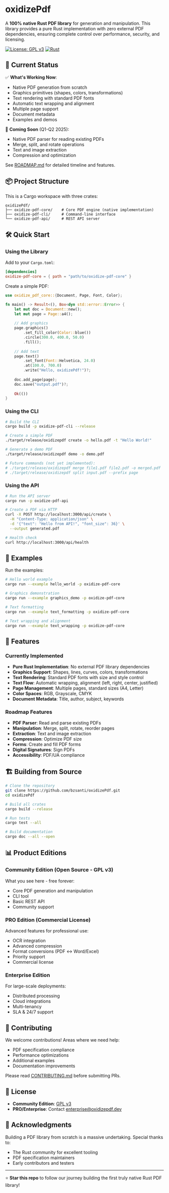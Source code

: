# oxidizePdf

A **100% native Rust PDF library** for generation and manipulation. This library provides a pure Rust implementation with zero external PDF dependencies, ensuring complete control over performance, security, and licensing.

[![License: GPL v3](https://img.shields.io/badge/License-GPLv3-blue.svg)](https://www.gnu.org/licenses/gpl-3.0)
[![Rust](https://img.shields.io/badge/rust-%23000000.svg?style=flat&logo=rust&logoColor=white)](https://www.rust-lang.org/)

## 🚀 Current Status

✅ **What's Working Now**:
- Native PDF generation from scratch
- Graphics primitives (shapes, colors, transformations)
- Text rendering with standard PDF fonts
- Automatic text wrapping and alignment
- Multiple page support
- Document metadata
- Examples and demos

🚧 **Coming Soon** (Q1-Q2 2025):
- Native PDF parser for reading existing PDFs
- Merge, split, and rotate operations
- Text and image extraction
- Compression and optimization

See [ROADMAP.md](ROADMAP.md) for detailed timeline and features.

## 📦 Project Structure

This is a Cargo workspace with three crates:

```
oxidizePdf/
├── oxidize-pdf-core/    # Core PDF engine (native implementation)
├── oxidize-pdf-cli/     # Command-line interface
└── oxidize-pdf-api/     # REST API server
```

## 🛠️ Quick Start

### Using the Library

Add to your `Cargo.toml`:

```toml
[dependencies]
oxidize-pdf-core = { path = "path/to/oxidize-pdf-core" }
```

Create a simple PDF:

```rust
use oxidize_pdf_core::{Document, Page, Font, Color};

fn main() -> Result<(), Box<dyn std::error::Error>> {
    let mut doc = Document::new();
    let mut page = Page::a4();
    
    // Add graphics
    page.graphics()
        .set_fill_color(Color::blue())
        .circle(300.0, 400.0, 50.0)
        .fill();
    
    // Add text
    page.text()
        .set_font(Font::Helvetica, 24.0)
        .at(100.0, 700.0)
        .write("Hello, oxidizePdf!")?;
    
    doc.add_page(page);
    doc.save("output.pdf")?;
    
    Ok(())
}
```

### Using the CLI

```bash
# Build the CLI
cargo build -p oxidize-pdf-cli --release

# Create a simple PDF
./target/release/oxidizepdf create -o hello.pdf -t "Hello World!"

# Generate a demo PDF
./target/release/oxidizepdf demo -o demo.pdf

# Future commands (not yet implemented):
# ./target/release/oxidizepdf merge file1.pdf file2.pdf -o merged.pdf
# ./target/release/oxidizepdf split input.pdf --prefix page
```

### Using the API

```bash
# Run the API server
cargo run -p oxidize-pdf-api

# Create a PDF via HTTP
curl -X POST http://localhost:3000/api/create \
  -H "Content-Type: application/json" \
  -d '{"text": "Hello from API!", "font_size": 36}' \
  --output generated.pdf

# Health check
curl http://localhost:3000/api/health
```

## 📖 Examples

Run the examples:

```bash
# Hello world example
cargo run --example hello_world -p oxidize-pdf-core

# Graphics demonstration
cargo run --example graphics_demo -p oxidize-pdf-core

# Text formatting
cargo run --example text_formatting -p oxidize-pdf-core

# Text wrapping and alignment
cargo run --example text_wrapping -p oxidize-pdf-core
```

## 🎯 Features

### Currently Implemented
- **Pure Rust Implementation**: No external PDF library dependencies
- **Graphics Support**: Shapes, lines, curves, colors, transformations
- **Text Rendering**: Standard PDF fonts with size and style control
- **Text Flow**: Automatic wrapping, alignment (left, right, center, justified)
- **Page Management**: Multiple pages, standard sizes (A4, Letter)
- **Color Spaces**: RGB, Grayscale, CMYK
- **Document Metadata**: Title, author, subject, keywords

### Roadmap Features
- **PDF Parser**: Read and parse existing PDFs
- **Manipulation**: Merge, split, rotate, reorder pages
- **Extraction**: Text and image extraction
- **Compression**: Optimize PDF size
- **Forms**: Create and fill PDF forms
- **Digital Signatures**: Sign PDFs
- **Accessibility**: PDF/UA compliance

## 🏗️ Building from Source

```bash
# Clone the repository
git clone https://github.com/bzsanti/oxidizePdf.git
cd oxidizePdf

# Build all crates
cargo build --release

# Run tests
cargo test --all

# Build documentation
cargo doc --all --open
```

## 📊 Product Editions

### Community Edition (Open Source - GPL v3)
What you see here - free forever:
- Core PDF generation and manipulation
- CLI tool
- Basic REST API
- Community support

### PRO Edition (Commercial License)
Advanced features for professional use:
- OCR integration
- Advanced compression
- Format conversions (PDF ↔ Word/Excel)
- Priority support
- Commercial license

### Enterprise Edition
For large-scale deployments:
- Distributed processing
- Cloud integrations
- Multi-tenancy
- SLA & 24/7 support

## 🤝 Contributing

We welcome contributions! Areas where we need help:
- PDF specification compliance
- Performance optimizations
- Additional examples
- Documentation improvements

Please read [CONTRIBUTING.md](CONTRIBUTING.md) before submitting PRs.

## 📄 License

- **Community Edition**: [GPL v3](LICENSE)
- **PRO/Enterprise**: Contact enterprise@oxidizepdf.dev

## 🙏 Acknowledgments

Building a PDF library from scratch is a massive undertaking. Special thanks to:
- The Rust community for excellent tooling
- PDF specification maintainers
- Early contributors and testers

---

⭐ **Star this repo** to follow our journey building the first truly native Rust PDF library!